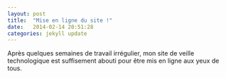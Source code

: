 ```yaml
---
layout: post
title:  "Mise en ligne du site !"
date:   2014-02-14 20:51:28
categories: jekyll update
---
```


Après quelques semaines de travail irrégulier, mon site de veille technologique est suffisement abouti pour être mis en ligne aux yeux de tous.